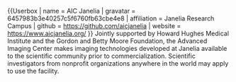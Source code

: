 {{Userbox
| name = AIC Janelia
| gravatar = 6457983b3e40257c5f6760fb63cbe4e8
| affiliation = Janelia Research Campus
| github = https://github.com/aicjanelia
| website = https://www.aicjanelia.org/
}}
Jointly supported by Howard Hughes Medical Institute and the Gordon and Betty Moore Foundation, the Advanced Imaging Center makes imaging technologies developed at Janelia available to the scientific community prior to commercialization. Scientific investigators from nonprofit organizations anywhere in the world may apply to use the facility.
